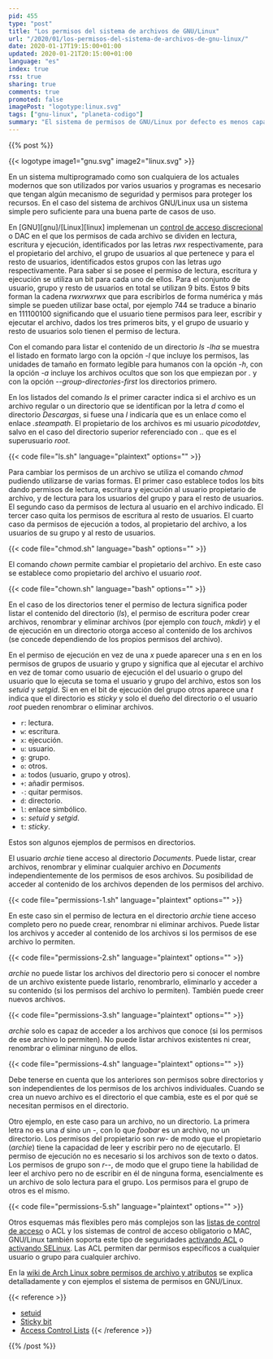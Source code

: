 ```yaml
---
pid: 455
type: "post"
title: "Los permisos del sistema de archivos de GNU/Linux"
url: "/2020/01/los-permisos-del-sistema-de-archivos-de-gnu-linux/"
date: 2020-01-17T19:15:00+01:00
updated: 2020-01-21T20:15:00+01:00
language: "es"
index: true
rss: true
sharing: true
comments: true
promoted: false
imagePost: "logotype:linux.svg"
tags: ["gnu-linux", "planeta-codigo"]
summary: "El sistema de permisos de GNU/Linux por defecto es menos capaz que el de Windows basado en listas de control o ACLs pero es más sencillo y suficiente para muchos casos y usuarios. Cada archivo o directorio tiene unos bits de control que determinan los permisos de lectura, escritura y ejecución para el propietario, grupo y el resto de usuarios. Los comandos _ls_, _chmod_ y _chown_ permiten listar los permisos de los archivos y cambiarlos."
---
```


{{% post %}}

{{< logotype image1="gnu.svg" image2="linux.svg" >}}

En un sistema multiprogramado como son cualquiera de los actuales modernos que son utilizados por varios usuarios y programas es necesario que tengan algún mecanismo de seguridad y permisos para proteger los recursos. En el caso del sistema de archivos GNU/Linux usa un sistema simple pero suficiente para una buena parte de casos de uso.

En [GNU][gnu]/[Linux][linux] implemenan un [control de acceso discrecional](https://es.wikipedia.org/wiki/Control_de_Acceso_Discrecional) o DAC en el que los permisos de cada archivo se dividen en lectura, escritura y ejecución, identificados por las letras _rwx_ respectivamente, para el propietario del archivo, el grupo de usuarios al que pertenece y para el resto de usuarios, identificados estos grupos con las letras _ugo_ respectivamente. Para saber si se posee el permiso de lectura, escritura y ejecución se utiliza un bit para cada uno de ellos. Para el conjunto de usuario, grupo y resto de usuarios en total se utilizan 9 bits. Estos 9 bits forman la cadena _rwxrwxrwx_ que para escribirlos de forma numérica y más simple se pueden utilizar base octal, por ejemplo 744 se traduce a binario en 111100100 significando que el usuario tiene permisos para leer, escribir y ejecutar el archivo, dados los tres primeros bits, y el grupo de usuario y resto de usuarios solo tienen el permiso de lectura.

Con el comando para listar el contenido de un directorio _ls -lha_ se muestra el listado en formato largo con la opción _-l_ que incluye los permisos, las unidades de tamaño en formato legible para humanos con la opción _-h_, con la opción _-a_ incluye los archivos ocultos que son los que empiezan por _._ y con la opción _\-\-group-directories-first_ los directorios primero.

En los listados del comando _ls_ el primer caracter indica si el archivo es un archivo regular o un directorio que se identifican por la letra _d_ como el directorio _Descargas_, si fuese una _l_ indicaría que es un enlace como el enlace _.steampath_. El propietario de los archivos es mi usuario _picodotdev_, salvo en el caso del directorio superior referenciado con _.._ que es el superusuario _root_.

{{< code file="ls.sh" language="plaintext" options="" >}}

Para cambiar los permisos de un archivo se utiliza el comando _chmod_ pudiendo utilizarse de varias formas. El primer caso establece todos los bits dando permisos de lectura, escritura y ejecución al usuario propietario de archivo, y de lectura para los usuarios del grupo y para el resto de usuarios. El segundo caso da permisos de lectura al usuario en el archivo indicado. El tercer caso quita los permisos de escritura al resto de usuarios. El cuarto caso da permisos de ejecución a todos, al propietario del archivo, a los usuarios de su grupo y al resto de usuarios.

{{< code file="chmod.sh" language="bash" options="" >}}

El comando _chown_ permite cambiar el propietario del archivo. En este caso se establece como propietario del archivo el usuario _root_.

{{< code file="chown.sh" language="bash" options="" >}}

En el caso de los directorios tener el permiso de lectura significa poder listar el contenido del directorio (_ls_), el permiso de escritura poder crear archivos, renombrar y eliminar archivos (por ejemplo con _touch_, _mkdir_) y el de ejecución en un directorio otorga acceso al contenido de los archivos (se concede dependiendo de los propios permisos del archivo).

En el permiso de ejecución en vez de una _x_ puede aparecer una _s_ en en los permisos de grupos de usuario y grupo y significa que al ejecutar el archivo en vez de tomar como usuario de ejecución el del usuario o grupo del usuario que lo ejecuta se toma el usuario y grupo del archivo, estos son los _setuid_ y _setgid_. Si en en el bit de ejecución del grupo otros aparece una _t_ indica que el directorio es _sticky_ y solo el dueño del directorio o el usuario _root_ pueden renombrar o eliminar archivos.

* `r`: lectura.
* `w`: escritura.
* `x`: ejecución.
* `u`: usuario.
* `g`: grupo.
* `o`: otros.
* `a`: todos (usuario, grupo y otros).
* `+`: añadir permisos.
* `-`: quitar permisos.
* `d`: directorio.
* `l`: enlace simbólico.
* `s`: _setuid_ y _setgid_.
* `t`: _sticky_.

Estos son algunos ejemplos de permisos en directorios.

El usuario _archie_ tiene acceso al directorio _Documents_. Puede listar, crear archivos, renombrar y eliminar cualquier archivo en _Documents_ independientemente de los permisos de esos archivos. Su posibilidad de acceder al contenido de los archivos dependen de los permisos del archivo.

{{< code file="permissions-1.sh" language="plaintext" options="" >}}

En este caso sin el permiso de lectura en el directorio _archie_ tiene acceso completo pero no puede crear, renombrar ni eliminar archivos. Puede listar los archivos y acceder al contenido de los archivos si los permisos de ese archivo lo permiten.

{{< code file="permissions-2.sh" language="plaintext" options="" >}}

_archie_ no puede listar los archivos del directorio pero si conocer el nombre de un archivo existente puede listarlo, renombrarlo, eliminarlo y acceder a su contenido (si los permisos del archivo lo permiten). También puede creer nuevos archivos.

{{< code file="permissions-3.sh" language="plaintext" options="" >}}

_archie_ solo es capaz de acceder a los archivos que conoce (si los permisos de ese archivo lo permiten). No puede listar archivos existentes ni crear, renombrar o eliminar ninguno de ellos.

{{< code file="permissions-4.sh" language="plaintext" options="" >}}

Debe tenerse en cuenta que los anteriores son permisos sobre directorios y son independientes de los permisos de los archivos individuales. Cuando se crea un nuevo archivo es el directorio el que cambia, este es el por qué se necesitan permisos en el directorio.

Otro ejemplo, en este caso para un archivo, no un directorio. La primera letra no es una _d_ sino un _-_, con lo que _foobar_ es un archivo, no un directorio. Los permisos del propietario son _rw-_ de modo que el propietario (_archie_) tiene la capacidad de leer y escribir pero no de ejecutarlo. El permiso de ejecución no es necesario si los archivos son de texto o datos. Los permisos de grupo son _r\-\-_, de modo que el grupo tiene la habilidad de leer el archivo pero no de escribir en él de ninguna forma, esencialmente es un archivo de solo lectura para el grupo. Los permisos para el grupo de otros es el mismo.

{{< code file="permissions-5.sh" language="plaintext" options="" >}}

Otros esquemas más flexibles pero más complejos son las [listas de control de acceso](https://wiki.archlinux.org/index.php/Access_Control_Lists) o ACL y los sistemas de control de acceso obligatorio o MAC, GNU/Linux también soporta este tipo de seguridades [activando ACL](https://wiki.archlinux.org/index.php/Access_Control_Lists) o [activando SELinux](https://wiki.archlinux.org/index.php/SELinux). Las ACL permiten dar permisos específicos a cualquier usuario o grupo para cualquier archivo.

En la [wiki de Arch Linux sobre permisos de archivo y atributos](https://wiki.archlinux.org/index.php/File_permissions_and_attributes) se explica detalladamente y con ejemplos el sistema de permisos en GNU/Linux.

{{< reference >}}
* [setuid](https://en.wikipedia.org/wiki/Setuid)
* [Sticky bit](https://en.wikipedia.org/wiki/Sticky_bit)
* [Access Control Lists](https://wiki.archlinux.org/index.php/Access_Control_Lists)
{{< /reference >}}

{{% /post %}}
